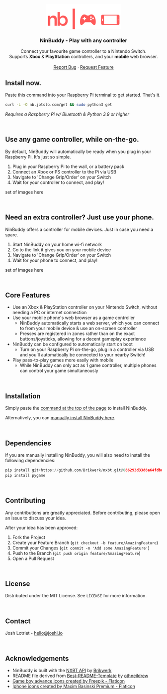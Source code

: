 
<a name="readme-top"></a>

<!-- PROJECT LOGO -->
<br />
<div align="center">
  <a href="https://github.com/jotslo/ninbuddy">
    <img src="assets/nb_thumbnail.png" alt="Logo" width="240" height="80">
  </a>

<h3 align="center">NinBuddy - Play with any controller</h3>

  <p align="center">
    Connect your favourite game controller to a Nintendo Switch.
    <br />
    Supports <b>Xbox</b> & <b>PlayStation</b> controllers, and your <b>mobile</b> web browser.
    <br />
    <br />
    <a href="https://github.com/jotslo/ninbuddy/issues">Report Bug</a>
    ·
    <a href="https://github.com/jotslo/ninbuddy/issues">Request Feature</a>
  </p>
</div>



## Install now.
Paste this command into your Raspberry Pi terminal to get started. That's it.<br>

   ```sh
   curl -L -O nb.jotslo.com/get && sudo python3 get
   ```
*Requires a Raspberry Pi w/ Bluetooth & Python 3.9 or higher*

<br />

## Use any game controller, while on-the-go.
By default, NinBuddy will automatically be ready when you plug in your Raspberry Pi. It's just so simple.
1. Plug in your Raspberry Pi to the wall, or a battery pack
2. Connect an Xbox or PS controller to the Pi via USB
3. Navigate to 'Change Grip/Order' on your Switch
4. Wait for your controller to connect, and play!

set of images here

<br />

## Need an extra controller? Just use your phone.
NinBuddy offers a controller for mobile devices. Just in case you need a spare.
1. Start NinBuddy on your home wi-fi network
2. Go to the link it gives you on your mobile device
3. Navigate to 'Change Grip/Order' on your Switch
4. Wait for your phone to connect, and play!

set of images here

<br />

## Core Features
- Use an Xbox & PlayStation controller on your Nintendo Switch, without needing a PC or internet connection
- Use your mobile phone's web browser as a game controller
  - NinBuddy automatically starts a web server, which you can connect to from your mobile device & use an on-screen controller
  - Presses are registered in zones rather than on the exact buttons/joysticks, allowing for a decent gameplay experience
- NinBuddy can be configured to automatically start on boot
  - Turn on your Raspberry Pi on-the-go, plug in a controller via USB and you'll automatically be connected to your nearby Switch!
- Play pass-to-play games more easily with mobile
  - While NinBuddy can only act as 1 game controller, multiple phones can control your game simultaneously

<br />

## Installation
Simply paste the <a href="#readme-top">command at the top of the page</a> to install NinBuddy.

Alternatively, you can <a href="https://github.com/jotslo/ninbuddy/releases/tag/v1.0.0">manually install NinBuddy here</a>.

<br />

## Dependencies
If you are manually installing NinBuddy, you will also need to install the following dependencies:
```python
pip install git+https://github.com/Brikwerk/nxbt.git@086293d33d8a64fdbd2b58fa15197c5b66e0ff7b
pip install pygame
```

<br />

<!-- CONTRIBUTING -->
## Contributing

Any contributions are greatly appreciated. Before contributing, please open an issue to discuss your idea.

After your idea has been approved:
1. Fork the Project
2. Create your Feature Branch (`git checkout -b feature/AmazingFeature`)
3. Commit your Changes (`git commit -m 'Add some AmazingFeature'`)
4. Push to the Branch (`git push origin feature/AmazingFeature`)
5. Open a Pull Request

<br />

<!-- LICENSE -->
## License
Distributed under the MIT License. See `LICENSE` for more information.

<br /> 

<!-- CONTACT -->
## Contact
Josh Lotriet - [hello@joshl.io](mailto:hello@joshl.io)

<br />

## Acknowledgements
- NinBuddy is built with the [NXBT API](https://github.com/brikwerk/nxbt) by [Brikwerk](https://github.com/brikwerk)
- README file derived from [Best-README-Template](https://github.com/othneildrew/Best-README-Template) by [othneildrew](https://github.com/othneildrew)
- <a href="https://www.flaticon.com/free-icons/game-boy-advance" title="game boy advance icons">Game boy advance icons created by Freepik - Flaticon</a>
- <a href="https://www.flaticon.com/free-icons/iphone" title="iphone icons">Iphone icons created by Maxim Basinski Premium - Flaticon</a>





